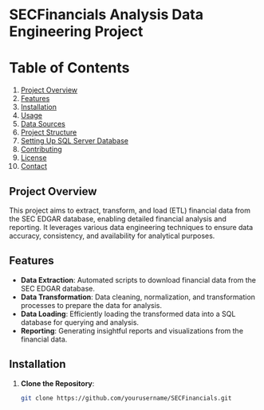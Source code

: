 # SECFinancials Analysis Data Engineering Project

# Table of Contents
1. [Project Overview](#project-overview)
2. [Features](#features)
3. [Installation](#installation)
4. [Usage](#usage)
5. [Data Sources](#data-sources)
6. [Project Structure](#project-structure)
7. [Setting Up SQL Server Database](#setting-up-sql-server-database)
8. [Contributing](#contributing)
9. [License](#license)
10. [Contact](#contact)

## Project Overview
This project aims to extract, transform, and load (ETL) financial data from the SEC EDGAR database, enabling detailed financial analysis and reporting. It leverages various data engineering techniques to ensure data accuracy, consistency, and availability for analytical purposes.

## Features
- **Data Extraction**: Automated scripts to download financial data from the SEC EDGAR database.
- **Data Transformation**: Data cleaning, normalization, and transformation processes to prepare the data for analysis.
- **Data Loading**: Efficiently loading the transformed data into a SQL database for querying and analysis.
- **Reporting**: Generating insightful reports and visualizations from the financial data.

## Installation
1. **Clone the Repository**:
   ```bash
   git clone https://github.com/yourusername/SECFinancials.git

